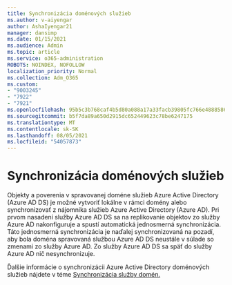 ```yaml
---
title: Synchronizácia doménových služieb
ms.author: v-aiyengar
author: AshaIyengar21
manager: dansimp
ms.date: 01/15/2021
ms.audience: Admin
ms.topic: article
ms.service: o365-administration
ROBOTS: NOINDEX, NOFOLLOW
localization_priority: Normal
ms.collection: Adm_O365
ms.custom:
- "9003245"
- "7922"
- "7921"
ms.openlocfilehash: 95b5c3b768caf4b5d80a088a17a33facb39805fc766e4888586ae052d91681e3
ms.sourcegitcommit: b5f7da89a650d2915dc652449623c78be6247175
ms.translationtype: MT
ms.contentlocale: sk-SK
ms.lasthandoff: 08/05/2021
ms.locfileid: "54057873"
---
```

# <a name="domain-service-synchronization"></a>Synchronizácia doménových služieb

Objekty a poverenia v spravovanej doméne služieb Azure Active Directory (Azure AD DS) je možné vytvoriť lokálne v rámci domény alebo synchronizovať z nájomníka služieb Azure Active Directory (Azure AD). Pri prvom nasadení služby Azure AD DS sa na replikovanie objektov zo služby Azure AD nakonfiguruje a spustí automatická jednosmerná synchronizácia. Táto jednosmerná synchronizácia je naďalej synchronizovaná na pozadí, aby bola doména spravovaná službou Azure AD DS neustále v súlade so zmenami zo služby Azure AD. Zo služby Azure AD DS sa späť do služby Azure AD nič nesynchronizuje.

Ďalšie informácie o synchronizácii Azure Active Directory doménových služieb nájdete v téme [Synchronizácia služby domén.](https://docs.microsoft.com/azure/active-directory-domain-services/synchronization) 
